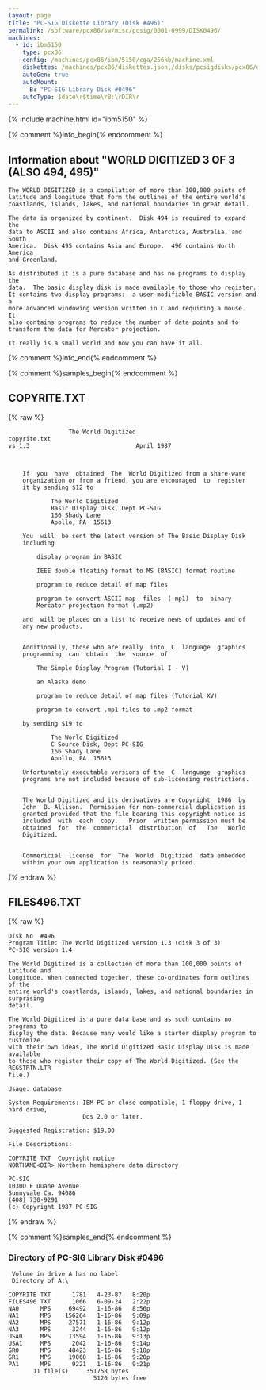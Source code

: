 ```yaml
---
layout: page
title: "PC-SIG Diskette Library (Disk #496)"
permalink: /software/pcx86/sw/misc/pcsig/0001-0999/DISK0496/
machines:
  - id: ibm5150
    type: pcx86
    config: /machines/pcx86/ibm/5150/cga/256kb/machine.xml
    diskettes: /machines/pcx86/diskettes.json,/disks/pcsigdisks/pcx86/diskettes.json
    autoGen: true
    autoMount:
      B: "PC-SIG Library Disk #0496"
    autoType: $date\r$time\rB:\rDIR\r
---
```


{% include machine.html id="ibm5150" %}

{% comment %}info_begin{% endcomment %}

## Information about "WORLD DIGITIZED 3 OF 3 (ALSO 494, 495)"

    The WORLD DIGITIZED is a compilation of more than 100,000 points of
    latitude and longitude that form the outlines of the entire world's
    coastlands, islands, lakes, and national boundaries in great detail.
    
    The data is organized by continent.  Disk 494 is required to expand the
    data to ASCII and also contains Africa, Antarctica, Australia, and South
    America.  Disk 495 contains Asia and Europe.  496 contains North
    America
    and Greenland.
    
    As distributed it is a pure database and has no programs to display the
    data.  The basic display disk is made available to those who register.
    It contains two display programs:  a user-modifiable BASIC version and a
    more advanced windowing version written in C and requiring a mouse.  It
    also contains programs to reduce the number of data points and to
    transform the data for Mercator projection.
    
    It really is a small world and now you can have it all.
{% comment %}info_end{% endcomment %}

{% comment %}samples_begin{% endcomment %}

## COPYRITE.TXT

{% raw %}
```
			     The World Digitized
copyrite.txt
vs 1.3								April 1987
	
	
	
	If  you  have  obtained  The  World Digitized from a share-ware 
	organization or from a friend, you are encouraged  to  register 
	it by sending $12 to
	
			The World Digitized
			Basic Display Disk, Dept PC-SIG
			166 Shady Lane
			Apollo, PA  15613
	
	You  will  be sent the latest version of The Basic Display Disk 
	including
	
		display program in BASIC
	
		IEEE double floating format to MS (BASIC) format routine
	
		program to reduce detail of map files
	
		program to convert ASCII map  files  (.mp1)  to  binary 
		Mercator projection format (.mp2)
	
	and  will be placed on a list to receive news of updates and of 
	any new products.

	
	Additionally, those who are really  into  C  language  graphics 
	programming  can  obtain  the  source  of
	
		The Simple Display Program (Tutorial I - V)
	
		an Alaska demo

		program to reduce detail of map files (Tutorial XV)
	
		program to convert .mp1 files to .mp2 format
	
	by sending $19 to
	
			The World Digitized
			C Source Disk, Dept PC-SIG
			166 Shady Lane
			Apollo, PA  15613
	
	Unfortunately executable versions of the  C  language  graphics 
	programs are not included because of sub-licensing restrictions.
	

	The World Digitized and its derivatives are Copyright  1986  by 
	John  B. Allison.  Permission for non-commercial duplication is 
	granted provided that the file bearing this copyright notice is 
	included  with  each  copy.   Prior  written permission must be 
	obtained  for  the  commericial  distribution  of   The   World 
	Digitized.

		
	Commericial  license  for  The  World  Digitized  data embedded 
	within your own application is reasonably priced.
```
{% endraw %}

## FILES496.TXT

{% raw %}
```
Disk No  #496
Program Title: The World Digitized version 1.3 (disk 3 of 3)
PC-SIG version 1.4
 
The World Digitized is a collection of more than 100,000 points of latitude and
longitude. When connected together, these co-ordinates form outlines of the
entire world's coastlands, islands, lakes, and national boundaries in surprising
detail.
 
The World Digitized is a pure data base and as such contains no programs to
display the data. Because many would like a starter display program to customize
with their own ideas, The World Digitized Basic Display Disk is made available
to those who register their copy of The World Digitized. (See the REGSTRTN.LTR
file.)
 
Usage: database
 
System Requirements: IBM PC or close compatible, 1 floppy drive, 1 hard drive,
                     Dos 2.0 or later.
 
Suggested Registration: $19.00
 
File Descriptions:
 
COPYRITE TXT  Copyright notice
NORTHAME<DIR> Northern hemisphere data directory
 
PC-SIG
1030D E Duane Avenue
Sunnyvale Ca. 94086
(408) 730-9291
(c) Copyright 1987 PC-SIG

```
{% endraw %}

{% comment %}samples_end{% endcomment %}

### Directory of PC-SIG Library Disk #0496

     Volume in drive A has no label
     Directory of A:\

    COPYRITE TXT      1781   4-23-87   8:20p
    FILES496 TXT      1066   6-09-24   2:22p
    NA0      MPS     69492   1-16-86   8:56p
    NA1      MPS    156264   1-16-86   9:09p
    NA2      MPS     27571   1-16-86   9:12p
    NA3      MPS      3244   1-16-86   9:12p
    USA0     MPS     13594   1-16-86   9:13p
    USA1     MPS      2042   1-16-86   9:14p
    GR0      MPS     48423   1-16-86   9:18p
    GR1      MPS     19060   1-16-86   9:20p
    PA1      MPS      9221   1-16-86   9:21p
           11 file(s)     351758 bytes
                            5120 bytes free

